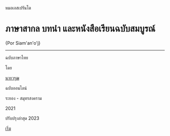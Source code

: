 <link href="markdown.css" rel="stylesheet">

หมอเอสเปรันโต

# ภาษาสากล บทนำ และหนังสือเรียนฉบับสมบูรณ์

{Por Siam'an'o'j}

---

ฉบับภาษาไทย

โดย

[นายวรุฒ ](https://warut92.github.io)

ฉบับออนไลน์

ระยอง - สมุทรสงคราม

2021

ปรับปรุงล่าสุด 2023


[เริ่ม](./1.md)
